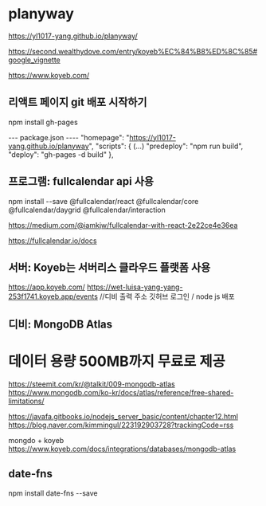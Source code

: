# planyway

https://yl1017-yang.github.io/planyway/

https://second.wealthydove.com/entry/koyeb%EC%84%B8%ED%8C%85#google_vignette

https://www.koyeb.com/


## 리액트 페이지  git 배포 시작하기

npm install gh-pages

--- package.json ----
"homepage": "https://yl1017-yang.github.io/planyway",
"scripts": {
    (...)
    "predeploy": "npm run build",
    "deploy": "gh-pages -d build"
  },




## 프로그램: fullcalendar api 사용
npm install --save @fullcalendar/react @fullcalendar/core @fullcalendar/daygrid @fullcalendar/interaction

https://medium.com/@iamkjw/fullcalendar-with-react-2e22ce4e36ea

https://fullcalendar.io/docs


## 서버: Koyeb는 서버리스 클라우드 플랫폼 사용
https://app.koyeb.com/
https://wet-luisa-yang-yang-253f1741.koyeb.app/events  //디비 출력 주소
깃허브 로그인 / node js 배포


## 디비: MongoDB Atlas
# 데이터 용량 500MB까지 무료로 제공

https://steemit.com/kr/@talkit/009-mongodb-atlas
https://www.mongodb.com/ko-kr/docs/atlas/reference/free-shared-limitations/


<!-- Username: yangwonder1017
pw: 0KffJ8dB5DIWmZeP
mongodb+srv://yangwonder1017:0KffJ8dB5DIWmZeP@cluster-planyway.dou1w.mongodb.net/
const uri = "mongodb+srv://yangwonder1017:0KffJ8dB5DIWmZeP@cluster-planyway.dou1w.mongodb.net/planyway?retryWrites=true&w=majority";

Database Name : planywayApp
Collection Name : planyway -->

https://javafa.gitbooks.io/nodejs_server_basic/content/chapter12.html
https://blog.naver.com/kimmingul/223192903728?trackingCode=rss


mongdo + koyeb
https://www.koyeb.com/docs/integrations/databases/mongodb-atlas



## date-fns
npm install date-fns --save